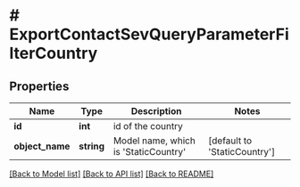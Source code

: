 # # ExportContactSevQueryParameterFilterCountry

## Properties

Name | Type | Description | Notes
------------ | ------------- | ------------- | -------------
**id** | **int** | id of the country |
**object_name** | **string** | Model name, which is &#39;StaticCountry&#39; | [default to 'StaticCountry']

[[Back to Model list]](../../README.md#models) [[Back to API list]](../../README.md#endpoints) [[Back to README]](../../README.md)
